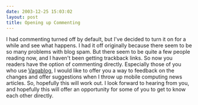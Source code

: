 ```yaml
---
date: 2003-12-25 15:03:02
layout: post
title: Opening up Commenting
---
```


I had commenting turned off by default, but I've decided to turn it on for a while and see what happens. I had it off originally because there seem to be so many problems with blog spam. But there seem to be quite a few people reading now, and I haven't been getting trackback links. So now you readers have the option of commenting directly. Especially those of you who use [Vagablog](http://www.bitsplitter.net/vagablog/), I would like to offer you a way to feedback on the changes and offer suggestions when I throw up mobile computing news articles. So, hopefully this will work out. I look forward to hearing from you, and hopefully this will offer an opportunity for some of you to get to know each other directly.
